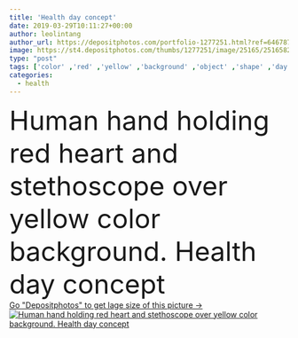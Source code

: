 ```yaml
---
title: 'Health day concept'
date: 2019-03-29T10:11:27+00:00
author: leolintang
author_url: https://depositphotos.com/portfolio-1277251.html?ref=64678756
image: https://st4.depositphotos.com/thumbs/1277251/image/25165/251658228/api_thumb_450.jpg?forcejpeg=true
type: "post"
tags: ['color' ,'red' ,'yellow' ,'background' ,'object' ,'shape' ,'day' ,'holiday' ,'equipment' ,'holding' ,'human' ,'love' ,'health' ,'healthy' ,'life' ,'medicine' ,'healthcare' ,'illness' ,'protection' ,'medical' ,'care' ,'hand' ,'symbol' ,'concept' ,'heart' ,'hold' ,'support' ,'global' ,'stethoscope' ,'patient' ,'treatment' ,'disease' ,'world' ,'faith' ,'wellness' ,'hope' ,'international' ,'donation' ,'charity' ,'campaign' ,'awareness' ,'world health day' ]
categories: 
  - health
---
```

<div aling="center">
            <font size="60"> Human hand holding red heart and stethoscope over yellow color background. Health day concept</font>   
</div>
<div>
    <a href='https://st4.depositphotos.com/thumbs/1277251/image/25165/251658228/api_thumb_450.jpg?forcejpeg=true?ref=64678756' target=_blank > Go "Depositphotos" to get lage size of this picture ->
        <img href='https://st4.depositphotos.com/thumbs/1277251/image/25165/251658228/api_thumb_450.jpg?forcejpeg=true?ref=64678756' src='https://st4.depositphotos.com/1277251/25165/i/950/depositphotos_251658228-stock-photo-health-day-concept.jpg?forcejpeg=true' alt='Human hand holding red heart and stethoscope over yellow color background. Health day concept' >
    </a>
</div>
